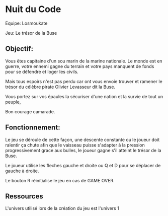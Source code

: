 # Nuit du Code 
 
Equipe: Losmoukate

Jeu: Le trésor de la Buse


## Objectif:

Vous êtes capitaine d'un sou marin de la marine nationale. Le monde est en guerre, votre ennemi gagne du terrain et votre pays manquent de fonds pour se défendre et loger les civils.

Mais tous espoirs n'est pas perdu car ont vous envoie trouver et ramener le trésor du célèbre pirate Olivier Levasseur dit la Buse.

Vous portez sur vos épaules la sécuriser d'une nation et la survie de tout un peuple, 

Bon courage camarade.



## Fonctionnement:

Le jeu se déroule de cette façon, une descente constante ou le joueur doit ralentir ça chute afin que le vaisseau puisse s'adapter à la pression progressivement grace aux bulles, le joueur gagne s'il atteint le trésor de la Buse.

Le joueur utilise les fleches gauche et droite ou Q et D pour se déplacer de gauche à droite.

Le bouton R réinitialise le jeu en cas de GAME OVER.

## Ressources

L'univers utilisé lors de la création du jeu est l'univers 1


